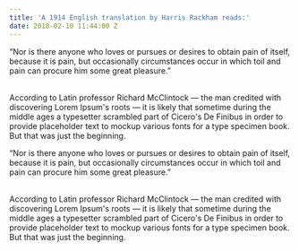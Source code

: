 ```yaml
---
title: 'A 1914 English translation by Harris Rackham reads:'
date: 2018-02-10 11:44:00 Z
---
```


“Nor is there anyone who loves or pursues or desires to obtain pain of itself, because it is pain, but occasionally circumstances occur in which toil and pain can procure him some great pleasure.”

\
According to Latin professor Richard McClintock — the man credited with discovering Lorem Ipsum's roots — it is likely that sometime during the middle ages a typesetter scrambled part of Cicero's De Finibus in order to provide placeholder text to mockup various fonts for a type specimen book. But that was just the beginning.

“Nor is there anyone who loves or pursues or desires to obtain pain of itself, because it is pain, but occasionally circumstances occur in which toil and pain can procure him some great pleasure.”

\
According to Latin professor Richard McClintock — the man credited with discovering Lorem Ipsum's roots — it is likely that sometime during the middle ages a typesetter scrambled part of Cicero's De Finibus in order to provide placeholder text to mockup various fonts for a type specimen book. But that was just the beginning.